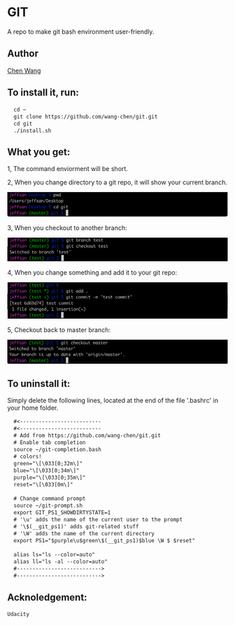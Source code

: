 # GIT

  A repo to make git bash environment user-friendly.
## Author
   [Chen Wang](https://wang-chen.github.io)
  
  
## To install it, run:
      cd ~
      git clone https://github.com/wang-chen/git.git
      cd git
      ./install.sh

## What you get:
  
  1, The command enviorment will be short.
  
  2, When you change directory to a git repo, it will show your current branch.
  
  ![Alt text](img/repo.png?raw=true "Title")
  
  3, When you checkout to another branch:
  
   ![Alt text](img/branch.png?raw=true "Title")
   
  4, When you change something and add it to your git repo:
  
   ![Alt text](img/change.png?raw=true "Title")
   
  5, Checkout back to master branch:
  
   ![Alt text](img/back.png?raw=true "Title")
 
      
## To uninstall it:

   Simply delete the following lines, located at the end of the file '.bashrc' in your home folder.

      #<--------------------------
      #<--------------------------
      # Add from https://github.com/wang-chen/git.git
      # Enable tab completion
      source ~/git-completion.bash
      # colors!
      green="\[\033[0;32m\]"
      blue="\[\033[0;34m\]"
      purple="\[\033[0;35m\]"
      reset="\[\033[0m\]"

      # Change command prompt
      source ~/git-prompt.sh
      export GIT_PS1_SHOWDIRTYSTATE=1
      # '\u' adds the name of the current user to the prompt
      # '\$(__git_ps1)' adds git-related stuff
      # '\W' adds the name of the current directory
      export PS1="$purple\u$green\$(__git_ps1)$blue \W $ $reset"

      alias ls="ls --color=auto"
      alias ll="ls -al --color=auto"
      #--------------------------->
      #--------------------------->
      
      
  ## Acknoledgement:
  
    Udacity
     
